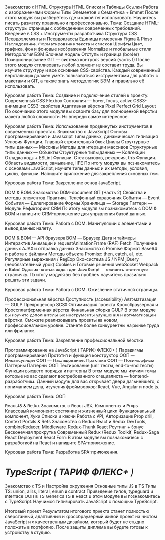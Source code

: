 Знакомство с HTML
Структура HTML
Списки и Таблицы
Ссылки
Работа с изображениями
Формы
Типы Элементов и Семантика + Emmet
После этого модуля вы разберётесь где и какой тег использовать. Научитесь писать разметку правильно и профессионально.
Тема: Создание HTML-структуры страницы с соблюдением современных требований.
Введение в CSS + Инструменты разработчика
Структура CSS
Псевдоэлементы и Псевдоклассы
Единицы измерения
Figma & Pixso
Наследование. Форматирование текста и списков
Шрифты
Цвет, графика, фон и фоновые изображения
Normalize и глобальные стили
Методология БЭМ
Блочная модель
Отступы и граница (border)
Позиционирование
GIT — система контроля версий (часть 1)
После этого модуля стилизовать любой элемент не составит труда. Вы изучите структуру и все основные CSS-свойства. Каждый современный верстальщик должен уметь пользоваться инструментами для работы с макетами и GIT, а также знать методологию БЭМ и правильно её использовать.

Курсовая работа
Тема: Создание и подключение стилей к проекту.
Современный CSS
Flexbox
Состояния — hover, focus, active
CSS3-анимации
CSS3-свойства
Адаптивная вёрстка
Pixel Perfect
Grid Layout
По окончанию этого модуля вы освоите базу для полноценной вёрстки макета любой сложности. Но впереди самое интересное.


Курсовая работа
Тема: Использование продвинутых инструментов в современных проектах.
Знакомство с JavaScript
Основы программирования и Javascript
Типы данных, динамическая типизация
Условия
Функции. Главный строительный блок
Циклы
Структурные типы данных — Массивы
Методы для итерации массивов
Структурные типы данных — Объекты
Структурные типы данных — Коллекции
Отладка кода + ESLint
Функции. Стек вызовов, рекурсия, this
Функции. Область видимости, замыкание, IIFE
По итогу модуля вы познакомитесь с основами JavaScript, изучите типы данных и их методы, условия, циклы, функции. Напишите приложение для закрепления основных тем.

Курсовая работа
Тема: Закрепление основ JavaScript.

DOM & BOM. Знакомство
DOM-document
GIT (Часть 2)
Свойства и методы элементов
Практика. Телефонный справочник
События — Event
События — Делегирование
Формы
Хранилища — Storage
Паттерн — Модуль
Рефакторинг CRM
По итогу модуля вы познакомитесь с DOM & BOM и напишите CRM-приложение для управления базой данных.


Курсовая работа
Тема: Работа с DOM. Манипуляции с элементами и вывод данных налету.

DOM & BOM — API браузера
BOM — Браузер
Дата и таймеры
Интерактив
Анимации и requestAnimationFrame (RAF)
Fetch. Получение данных
AJAX и отправка данных
Знакомство с Promise
Формат Base64 и работа с файлами
Методы объекта Promise: then, catch, all, etc.
Регулярные выражения / RegExp
Эко-система JS / NPM
jQuery (необязательный урок)
Cookies и Готовые решения
webSocket
Webpack и Babel
Одна из частых задач для JavaScript — оживить статичную страничку. По итогу модуля вы без проблем научитесь правильно решать эти задачи.


Курсовая работа
Тема: Работа с DOM. Оживление статичной страницы.

Профессиональная вёрстка
Доступность (accessibility)
Автоматизация — GULP
Препроцессор SCSS
Оптимизация проекта
Кроссбраузерная и Кроссплатформенная вёрстка
Финальная сборка GULP
В этом модуле вы изучите дополнительные инструменты улучшения и автоматизации вёрстки. Сможете реализовывать проекты на новом, профессиональном уровне. Станете более конкурентны на рынке труда или фрилансе.


Курсовая работа
Тема: Закрепление профессиональной вёрстки.

Программирование на JavaScript ( ТАРИФ ФЛЕКС+ )
Парадигмы программирования
Прототип и функция конструктор
ООП — Инкапсуляция
ООП — Наследование. Практика
ООП — Полиморфизм Паттерны
Паттерны ООП
Тестирование (unit тесты, end-to-end тесты)
Функции высшего порядка и паттерны
В этом модуле мы изучим темы которые из вас сделают востребованного специалиста — frontend-разработчика. Данный модуль для вас открывает двери дальнейшего, с пониманием дела, изучения фреймворков: React, Vue, Angular и node.js.

Курсовая работа
Тема: ООП.

ReactJS & Redux
Знакомство с React
JSX, Компоненты и Props
Классовый компонент: состояние и жизненный цикл
Функциональный компонент, Хуки
Списки и ключи
Работа с API, Авторизация
Prop drill, Context
Portals & Refs
Знакомство с Redux
React и Redux DevTools, combineReducer, Middleware, Redux-Thunk
React Роутинг + бонус Бесконечная прокрутка
Современный Redux (Redux Toolkit)
Redux-Saga
React Deployment
React Form
В этом модуле вы познакомитесь с разработкой на React и напишите SPA-приложение.


Курсовая работа
Тема: Разработка SPA-приложения.

# *TypeScript ( ТАРИФ ФЛЕКС+ )*
Знакомство с TS и Настройка окружения
Основные типы JS в TS
Типы TS: union, alias, literal, enum и contract
Приведение типов, typeguard и interface
ООП в TS
Generics
TS в React
В этом модуле вы познакомитесь с TypeScript. Научимся типизировать JavaScript с помощью TypeScript.


Итоговый проект
Результатом итогового проекта станет полностью свёрстанный, адаптивный и кроссбраузерный живой проект на чистом JavaScript и с качественным дизайном, который будет не стыдно положить в портфолио. После защиты диплома вы будете готовы к устройству в студию.
